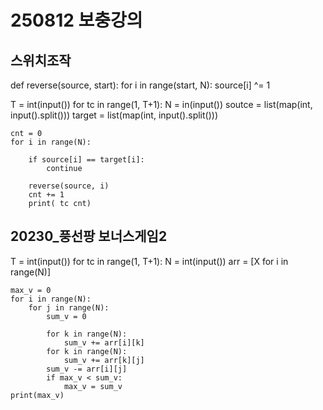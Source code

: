 # 250812 보충강의

## 스위치조작

def reverse(source, start):
    for i in range(start, N):
        source[i] ^= 1 

T = int(input())
for tc in range(1, T+1):
    N = in(input())
    soutce = list(map(int, input().split()))
    target = list(map(int, input().split()))

    cnt = 0
    for i in range(N):

        if source[i] == target[i]:
            continue

        reverse(source, i)
        cnt += 1
        print( tc cnt)


## 20230_풍선팡 보너스게임2

T = int(input())
for tc in range(1, T+1):
    N = int(input())
    arr = [X for i in range(N)]

    max_v = 0
    for i in range(N):
        for j in range(N):
            sum_v = 0
            
            for k in range(N):
                sum_v += arr[i][k]
            for k in range(N):
                sum_v += arr[k][j]
            sum_v -= arr[i][j]
            if max_v < sum_v:
                max_v = sum_v
    print(max_v)